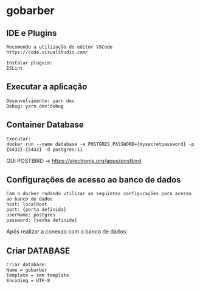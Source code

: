 # gobarber

## IDE e Plugins
```
Recomendo a utilização do editor VSCode
https://code.visualstudio.com/

Instalar pluguin:
ESLint
```

## Executar a aplicação
```
Desenvolvimento: yarn dev
Debug: yarn dev:debug
```

## Container Database
```
Executar:
docker run --name database -e POSTGRES_PASSWORD={mysecretpassword} -p {5432}:{5432} -d postgres:11
```
GUI POSTBIRD -> https://electronjs.org/apps/postbird

## Configurações de acesso ao banco de dados
```
Com o docker rodando utilizar as seguintes configurações para acesso ao banco de dados
host: localhost
port: {porta definida}
userName: postgres
password: {senha definida}
```
Após realizar a conexao com o banco de dados:
## Criar DATABASE
```
Criar database:
Name = gobarber
Template = sem template
Encoding = UTF-8
```